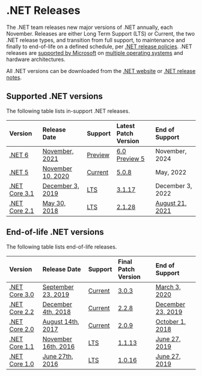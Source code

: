 
# .NET Releases

The .NET team releases new major versions of .NET annually, each November. Releases are either Long Term Support (LTS) or Current, the two .NET release types, and transition from full support, to maintenance and finally to end-of-life on a defined schedule, per [.NET release policies][policies]. .NET releases are [supported by Microsoft](microsoft-support.md) on [multiple operating systems](os-lifecycle-policy.md) and hardware architectures.

All .NET versions can be downloaded from the [.NET website](https://dotnet.microsoft.com/download/dotnet) or [.NET release notes](release-notes/README.md).

## Supported .NET versions

The following table lists in-support .NET releases.

|  Version  | Release Date | Support | Latest Patch Version | End of Support |
| :-- | :-- | :-- | :-- | :-- |
| [.NET 6](release-notes/6.0/README.md) | [November, 2021](https://devblogs.microsoft.com/dotnet/announcing-net-6-preview-5/) | [Preview][policies] | [6.0 Preview 5][6.0 Preview 5] | November, 2024 |
| [.NET 5](release-notes/5.0/README.md) | [November 10, 2020](https://devblogs.microsoft.com/dotnet/announcing-net-5-0/) | [Current][policies] | [5.0.8][5.0.8] | May, 2022 |
| [.NET Core 3.1](release-notes/3.1/README.md) | [December 3, 2019](https://devblogs.microsoft.com/dotnet/announcing-net-core-3-1/) | [LTS][policies] | [3.1.17][3.1.17] | December 3, 2022 |
| [.NET Core 2.1](release-notes/2.1/README.md) | [May 30, 2018](https://devblogs.microsoft.com/dotnet/announcing-net-core-2-1/) | [LTS][policies] | [2.1.28][2.1.28] | [August 21, 2021](https://devblogs.microsoft.com/dotnet/net-core-2-1-will-reach-end-of-support-on-august-21-2021/) |

[6.0 Preview 5]: release-notes/6.0/preview/6.0.0-preview.5.md
[5.0.8]: release-notes/5.0/5.0.8/5.0.8.md
[3.1.17]: release-notes/3.1/3.1.17/3.1.17.md
[2.1.28]: release-notes/2.1/2.1.28/2.1.28.md

## End-of-life .NET versions

The following table lists end-of-life releases.

|  Version  |  Release Date | Support | Final Patch Version | End of Support |
| :-- | :-- | :-- | :-- | :-- |
| [.NET Core 3.0](release-notes/3.0/README.md) | [September 23, 2019](https://devblogs.microsoft.com/dotnet/announcing-net-core-3-0/) |  [Current][policies] | [3.0.3][3.0.3] | [March 3, 2020](https://devblogs.microsoft.com/dotnet/net-core-3-0-end-of-life/) |
| [.NET Core 2.2](release-notes/2.2/README.md) | [December 4th, 2018](https://devblogs.microsoft.com/dotnet/announcing-net-core-2-2/) | [Current][policies] | [2.2.8][2.2.8] | [December 23, 2019](https://devblogs.microsoft.com/dotnet/net-core-2-2-will-reach-end-of-life-on-december-23-2019/) |
| [.NET Core 2.0](release-notes/2.0/README.md) | [August 14th, 2017](https://blogs.msdn.microsoft.com/dotnet/2017/08/14/announcing-net-core-2-0/) | [Current][policies] | [2.0.9][2.0.9] | [October 1, 2018](https://devblogs.microsoft.com/dotnet/net-core-2-0-will-reach-end-of-life-on-september-1-2018/) |
| [.NET Core 1.1](release-notes/1.1/README.md) | [November 16th, 2016](https://devblogs.microsoft.com/dotnet/announcing-net-core-1-1/) | [LTS][policies] | [1.1.13][1.1.13] | [June 27, 2019](https://devblogs.microsoft.com/dotnet/net-core-1-0-and-1-1-will-reach-end-of-life-on-june-27-2019/) |
| [.NET Core 1.0](release-notes/1.0/README.md) | [June 27th, 2016](https://devblogs.microsoft.com/dotnet/announcing-net-core-1-0/) | [LTS][policies] | [1.0.16][1.0.16] | [June 27, 2019](https://devblogs.microsoft.com/dotnet/net-core-1-0-and-1-1-will-reach-end-of-life-on-june-27-2019/) |

[3.0.3]: release-notes/3.0/3.0.3/3.0.3.md
[2.2.8]: release-notes/2.2/2.2.8/2.2.8.md
[2.0.9]: release-notes/2.0/2.0.9.md
[1.1.13]: release-notes/1.1/1.1.13/1.1.13.md
[1.0.16]: release-notes/1.0/1.0.16/1.0.16.md
[policies]: release-policies.md
